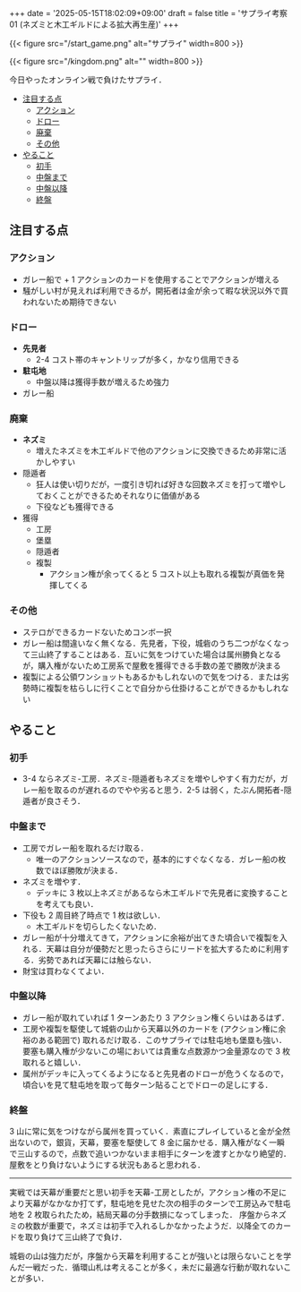 +++
date = '2025-05-15T18:02:09+09:00'
draft = false
title = 'サプライ考察 01 (ネズミと木工ギルドによる拡大再生産)'
+++


<!-- ![supply](/supply.png) -->
{{< figure src="/start_game.png" alt="サプライ" width=800 >}}

<!-- ![kingdom](/kingdom.png) -->
{{< figure src="/kingdom.png" alt="" width=800 >}}


今日やったオンライン戦で負けたサプライ．

- [注目する点](#注目する点)
	- [アクション](#アクション)
	- [ドロー](#ドロー)
	- [廃棄](#廃棄)
	- [その他](#その他)
- [やること](#やること)
	- [初手](#初手)
	- [中盤まで](#中盤まで)
	- [中盤以降](#中盤以降)
	- [終盤](#終盤)


## 注目する点
### アクション
* ガレー船で + 1 アクションのカードを使用することでアクションが増える
* 騒がしい村が見えれば利用できるが，開拓者は金が余って暇な状況以外で買われないため期待できない
### ドロー
* **先見者**
  * 2-4 コスト帯のキャントリップが多く，かなり信用できる
* **駐屯地**
  * 中盤以降は獲得手数が増えるため強力
* ガレー船
### 廃棄
  * **ネズミ**
    * 増えたネズミを木工ギルドで他のアクションに交換できるため非常に活かしやすい
  * 隠遁者
    * 狂人は使い切りだが，一度引き切れば好きな回数ネズミを打って増やしておくことができるためそれなりに価値がある
    * 下役なども獲得できる
* 獲得
  * 工房
  * 堡塁
  * 隠遁者
  * 複製
    * アクション権が余ってくると 5 コスト以上も取れる複製が真価を発揮してくる
### その他
* ステロができるカードないためコンボ一択
* ガレー船は間違いなく無くなる．先見者，下役，城砦のうち二つがなくなって三山終了することはある．互いに気をつけていた場合は属州勝負となるが，購入権がないため工房系で屋敷を獲得できる手数の差で勝敗が決まる
* 複製による公領ワンショットもあるかもしれないので気をつける．または劣勢時に複製を枯らしに行くことで自分から仕掛けることができるかもしれない

## やること
### 初手
* 3-4 ならネズミ-工房．ネズミ-隠遁者もネズミを増やしやすく有力だが，ガレー船を取るのが遅れるのでやや劣ると思う．2-5 は弱く，たぶん開拓者-隠遁者が良さそう．


### 中盤まで
* 工房でガレー船を取れるだけ取る．
  * 唯一のアクションソースなので，基本的にすぐなくなる．ガレー船の枚数でほぼ勝敗が決まる．
* ネズミを増やす．
  * デッキに 3 枚以上ネズミがあるなら木工ギルドで先見者に変換することを考えても良い．
* 下役も 2 周目終了時点で 1 枚は欲しい．
  * 木工ギルドを切らしたくないため．
* ガレー船が十分増えてきて，アクションに余裕が出てきた頃合いで複製を入れる．天幕は自分が優勢だと思ったらさらにリードを拡大するために利用する．劣勢であれば天幕には触らない．
* 財宝は買わなくてよい．

### 中盤以降
* ガレー船が取れていれば 1 ターンあたり 3 アクション権くらいはあるはず．
* 工房や複製を駆使して城砦の山から天幕以外のカードを (アクション権に余裕のある範囲で) 取れるだけ取る．このサプライでは駐屯地も堡塁も強い．要塞も購入権が少ないこの場においては貴重な点数源かつ金量源なので 3 枚取れると嬉しい．
* 属州がデッキに入ってくるようになると先見者のドローが危うくなるので，頃合いを見て駐屯地を取って毎ターン貼ることでドローの足しにする．

### 終盤
3 山に常に気をつけながら属州を買っていく．素直にプレイしていると金が全然出ないので，銀貨，天幕，要塞を駆使して 8 金に届かせる．購入権がなく一瞬で三山するので，点数で追いつかないまま相手にターンを渡すとかなり絶望的．屋敷をとり負けないようにする状況もあると思われる．

---------------

実戦では天幕が重要だと思い初手を天幕-工房としたが，アクション権の不足により天幕がなかなか打てず，駐屯地を見せた次の相手のターンで工房込みで駐屯地を 2 枚取られたため，結局天幕の分手数損になってしまった．
序盤からネズミの枚数が重要で，ネズミは初手で入れるしかなかったようだ．以降全てのカードを取り負けて三山終了で負け．

城砦の山は強力だが，序盤から天幕を利用することが強いとは限らないことを学んだ一戦だった．循環山札は考えることが多く，未だに最適な行動が取れないことが多い．
